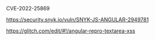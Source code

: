 CVE-2022-25869

https://security.snyk.io/vuln/SNYK-JS-ANGULAR-2949781

https://glitch.com/edit/#!/angular-repro-textarea-xss
